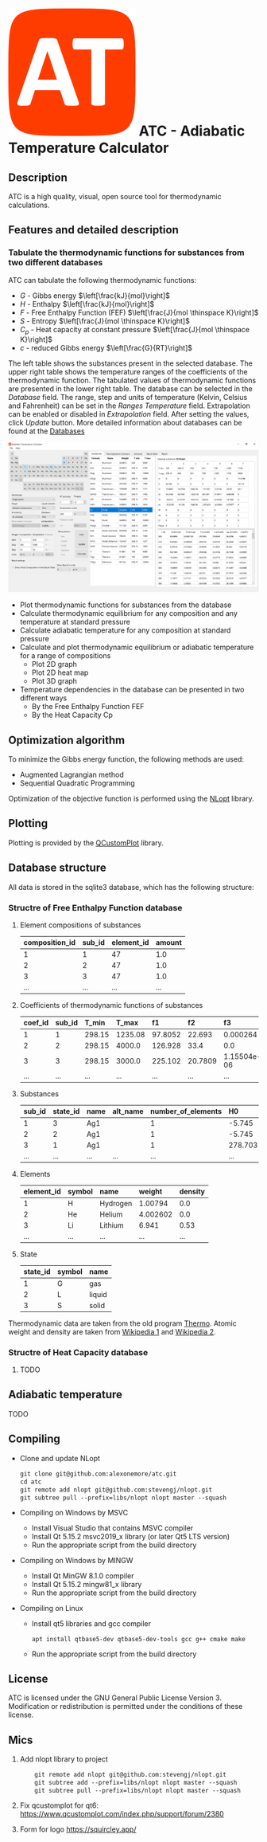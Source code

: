 # ![atc logo](images/logo_atc.svg) __ATC - Adiabatic Temperature Calculator__

## __Description__

ATC is a high quality, visual, open source tool for thermodynamic calculations.

## __Features and detailed description__

### __Tabulate the thermodynamic functions for substances from two different databases__
ATC can tabulate the following thermodynamic functions:
* $G$ - Gibbs energy $\left[\frac{kJ}{mol}\right]$
* $H$ - Enthalpy $\left[\frac{kJ}{mol}\right]$
* $F$ - Free Enthalpy Function (FEF) $\left[\frac{J}{mol \thinspace K}\right]$
* $S$ - Entropy $\left[\frac{J}{mol \thinspace K}\right]$
* $C_p$ - Heat capacity at constant pressure $\left[\frac{J}{mol \thinspace K}\right]$
* $c$ - reduced Gibbs energy $\left[\frac{G}{RT}\right]$

The left table shows the substances present in the selected database. The upper right table shows the temperature ranges of the coefficients of the thermodynamic function. The tabulated values of thermodynamic functions are presented in the lower right table. The database can be selected in the _Database_ field. The range, step and units of temperature (Kelvin, Celsius and Fahrenheit) can be set in the _Ranges Temperature_ field. Extrapolation can be enabled or disabled in _Extrapolation_ field. After setting the values, click _Update_ button. More detailed information about databases can be found at the [Databases](docs/databases.md)

[![screenshot](images/screenshots/substances_1.png "Thermodynamic information")](images/screenshots/substances_1.png)

* Plot thermodynamic functions for substances from the database
* Calculate thermodynamic equilibrium for any composition and any temperature at standard pressure
* Calculate adiabatic temperature for any composition at standard pressure
* Calculate and plot thermodynamic equilibrium or adiabatic temperature for a range of compositions
	* Plot 2D graph
	* Plot 2D heat map
	* Plot 3D graph
* Temperature dependencies in the database can be presented in two different ways
	* By the Free Enthalpy Function FEF
	* By the Heat Capacity Cp

## Optimization algorithm

To minimize the Gibbs energy function, the following methods are used:

* Augmented Lagrangian method
* Sequential Quadratic Programming

Optimization of the objective function is performed using the [NLopt](http://github.com/stevengj/nlopt) library.

## Plotting

Plotting is provided by the [QCustomPlot](https://www.qcustomplot.com/) library.

## Database structure

All data is stored in the sqlite3 database, which has the following structure:

### Structre of Free Enthalpy Function database

1. Element compositions of substances

	|composition_id |sub_id |element_id |amount |
	|---------------|-------|-----------|-------|
	|1              |1      |47         |1.0    |
	|2              |2      |47         |1.0    |
	|3              |3      |47         |1.0    |
	|...            |...    |...        |...    |

2. Coefficients of thermodynamic functions of substances

	|coef_id |sub_id |T_min  |T_max   |f1      |f2      |f3          |f4           |f5        |f6        |f7       |
	|--------|-------|-------|--------|--------|--------|------------|-------------|----------|----------|---------|
	|1       |1      |298.15 |1235.08 |97.8052 |22.693  |0.000264    |0.115144     |34.605    |0.0       |0.0      |
	|2       |2      |298.15 |4000.0  |126.928 |33.4    |0.0         |-0.186133    |0.0       |0.0       |0.0      |
	|3       |3      |298.15 |3000.0  |225.102 |20.7809 |1.15504e-06 |-0.000189049 |0.0561557 |-0.126879 |0.131983 |
	|...     |...    |...    |...     |...     |...     |...         |...          |...       |...       |...      |

3. Substances

	|sub_id |state_id |name |alt_name |number_of_elements |H0      |T_min  |T_max   |ranges |weight  |source |
	|-------|---------|-----|---------|-------------------|--------|-------|--------|-------|--------|-------|
	|1      |3        |Ag1  |         |1                  |-5.745  |298.15 |1235.08 |1      |107.868 |2349   |
	|2      |2        |Ag1  |         |1                  |-5.745  |298.15 |4000.0  |1      |107.868 |2349   |
	|3      |1        |Ag1  |         |1                  |278.703 |298.15 |10000.0 |2      |107.868 |2350   |
	|...    |...      |...  |...      |...                |...     |...    |...     |...    |...     |...    |

4. Elements

	|element_id |symbol |name     |weight   |density |
	|-----------|-------|---------|---------|--------|
	|1          |H      |Hydrogen |1.00794  |0.0     |
	|2          |He     |Helium   |4.002602 |0.0     |
	|3          |Li     |Lithium  |6.941    |0.53    |
	|...        |...    |...      |...      |...     |

5. State

	|state_id |symbol |name   |
	|---------|-------|-------|
	|1        |G      |gas    |
	|2        |L      |liquid |
	|3        |S      |solid  |

Thermodynamic data are taken from the old program [Thermo](http://www.ism.ac.ru/). Atomic weight and density are taken from [Wikipedia 1](https://en.wikipedia.org/wiki/List_of_chemical_elements) and [Wikipedia 2](https://en.wikipedia.org/wiki/Standard_atomic_weight).

### Structre of Heat Capacity database

1. TODO

## Adiabatic temperature

TODO

## Compiling

+ Clone and update NLopt

	```shell
	git clone git@github.com:alexonemore/atc.git
	cd atc
	git remote add nlopt git@github.com:stevengj/nlopt.git
	git subtree pull --prefix=libs/nlopt nlopt master --squash
	```

+ Compiling on Windows by MSVC
	+ Install Visual Studio that contains MSVC compiler
	+ Install Qt 5.15.2 msvc2019_x library (or later Qt5 LTS version)
	+ Run the appropriate script from the build directory

+ Compiling on Windows by MINGW
	+ Install Qt MinGW 8.1.0 compiler
	+ Install Qt 5.15.2 mingw81_x library
	+ Run the appropriate script from the build directory

+ Compiling on Linux
	+ Install qt5 libraries and gcc compiler
		```shell
		apt install qtbase5-dev qtbase5-dev-tools gcc g++ cmake make
		```
	+ Run the appropriate script from the build directory

## License

ATC is licensed under the GNU General Public License Version 3.
Modification or redistribution is permitted under the conditions of these license.

## Mics

1. Add nlopt library to project
	
	```shell
		git remote add nlopt git@github.com:stevengj/nlopt.git
		git subtree add --prefix=libs/nlopt nlopt master --squash
		git subtree pull --prefix=libs/nlopt nlopt master --squash
	```

2. Fix qcustomplot for qt6:
	https://www.qcustomplot.com/index.php/support/forum/2380

3. Form for logo
	https://squircley.app/


